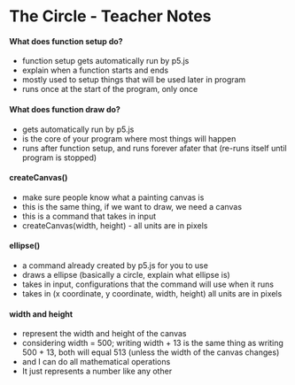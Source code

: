 # The Circle - Teacher Notes

#### What does function setup do?

* function setup gets automatically run by p5.js
* explain when a function starts and ends
* mostly used to setup things that will be used later in program
* runs once at the start of the program, only once

#### What does function draw do?

* gets automatically run by p5.js
* is the core of your program where most things will happen
* runs after function setup, and runs forever afater that (re-runs itself until program is stopped)

#### createCanvas()

* make sure people know what a painting canvas is
* this is the same thing, if we want to draw, we need a canvas
* this is a command that takes in input
* createCanvas(width, height) - all units are in pixels

#### ellipse()

* a command already created by p5.js for you to use
* draws a ellipse (basically a circle, explain what ellipse is)
* takes in input, configurations that the command will use when it runs
* takes in (x coordinate, y coordinate, width, height) all units are in pixels

#### width and height

* represent the width and height of the canvas
* considering width = 500; writing width + 13 is the same thing as writing 500 + 13, both will equal 513 (unless the width of the canvas changes)
* and I can do all mathematical operations
* It just represents a number like any other